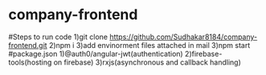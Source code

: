 # company-frontend

#Steps to run code
1)git clone https://github.com/Sudhakar8184/company-frontend.git
2)npm i
3)add envinorment files attached in mail
3)npm start
#package.json
1)@auth0/angular-jwt(authentication)
2)firebase-tools(hosting on firebase)
3)rxjs(asynchronous and callback handling)
